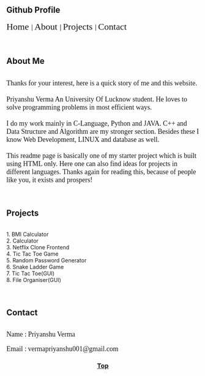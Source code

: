 <div id="home">
  <h2>Github Profile</h2>
  <a href="#home" style="text-decoration: none">
    <font face="Verdana" size="5"> Home </font>
  </a>                  
  <span>|</span>
  <a href="#about" style="text-decoration: none">
    <font face="Verdana" size="5"> About </font>
  </a>
  <span>|</span>
  <a href="#projects" style="text-decoration: none">
    <font face="Verdana" size="5"> Projects </font>
  </a>
  <span>|</span>
  <a href="#contact" style="text-decoration: none">
    <font face="Verdana" size="5"> Contact </font>
  </a>
</div>
<br />
<br />
<div id="about">
  <h2>About Me</h2>
  <br />
  <font face="Verdana" size="4">
    Thanks for your interest, here is a quick story of me and this website.
    <br />
    <br />
    Priyanshu Verma An University Of Lucknow student. He loves to solve
    programming problems in most efficient ways.
    <br />
    <br />
    I do my work mainly in C-Language, Python and JAVA. C++ and Data Structure
    and Algorithm are my stronger section. Besides these I know Web Development,
    LINUX and database as well.
    <br />
    <br />
    This readme page is basically one of my starter project which is built using
    HTML only. Here one can also find ideas for projects in different languages.
    Thanks again for reading this, because of people like you, it exists and
    prospers!
    <br />
  </font>
</div>
<br /><br />
<div id="projects">
  <h2>Projects</h2>
  <br />
  1. BMI Calculator <br>
  2. Calculator <br>
  3. Netflix Clone Frontend <br>
  4. Tic Tac Toe Game <br>
  5. Random Password Generator <br>
  6. Snake Ladder Game <br>
  7. Tic Tac Toe(GUI) <br>
  8. File Organiser(GUI) <br>
</div>
<br /><br />
<div id="contact">
  <h2>Contact</h2>
  <br />
  <font face="Verdana" size="4"> Name :</font>
  <font face="Verdana" size="4"> Priyanshu Verma </font>
  <br />
  <br />
  <font face="Verdana" size="4"> Email :</font>
  <font face="Verdana" size="4"> vermapriyanshu001@gmail.com </font>
</div>
<div align="center"><h3><a href="#home">Top</a></h3></div>
